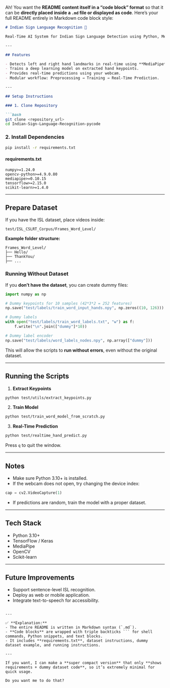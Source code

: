 Ah! You want the **README content itself in a “code block” format** so that it can be **directly placed inside a `.md` file or displayed as code**. Here’s your full README entirely in Markdown code block style:

````markdown
# Indian Sign Language Recognition 🤟

Real-Time AI System for Indian Sign Language Detection using Python, MediaPipe, and TensorFlow/Keras.

---

## Features

- Detects left and right hand landmarks in real-time using **MediaPipe**.
- Trains a deep learning model on extracted hand keypoints.
- Provides real-time predictions using your webcam.
- Modular workflow: Preprocessing → Training → Real-Time Prediction.

---

## Setup Instructions

### 1. Clone Repository

```bash
git clone <repository_url>
cd Indian-Sign-Language-Recognition-pycode
````

### 2. Install Dependencies

```bash
pip install -r requirements.txt
```

#### requirements.txt

```text
numpy>=1.24.0
opencv-python>=4.9.0.80
mediapipe>=0.10.15
tensorflow>=2.15.0
scikit-learn>=1.4.0
```

---

## Prepare Dataset

If you have the ISL dataset, place videos inside:

```
test/ISL_CSLRT_Corpus/Frames_Word_Level/
```

**Example folder structure:**

```
Frames_Word_Level/
├── Hello/
├── ThankYou/
├── ...
```

### Running Without Dataset

If you **don’t have the dataset**, you can create dummy files:

```python
import numpy as np

# Dummy keypoints for 10 samples (42*3*2 = 252 features)
np.save("test/labels/train_word_input_hands.npy", np.zeros((10, 126)))

# Dummy labels
with open("test/labels/train_word_labels.txt", "w") as f:
    f.write("\n".join(["dummy"]*10))

# Dummy label encoder
np.save("test/labels/word_labels_nodes.npy", np.array(["dummy"]))
```

This will allow the scripts to **run without errors**, even without the original dataset.

---

## Running the Scripts

1. **Extract Keypoints**

```bash
python test/utils/extract_keypoints.py
```

2. **Train Model**

```bash
python test/train_word_model_from_scratch.py
```

3. **Real-Time Prediction**

```bash
python test/realtime_hand_predict.py
```

Press `q` to quit the window.

---

## Notes

* Make sure Python 3.10+ is installed.
* If the webcam does not open, try changing the device index:

```python
cap = cv2.VideoCapture(1)
```

* If predictions are random, train the model with a proper dataset.

---

## Tech Stack

* Python 3.10+
* TensorFlow / Keras
* MediaPipe
* OpenCV
* Scikit-learn

---

## Future Improvements

* Support sentence-level ISL recognition.
* Deploy as web or mobile application.
* Integrate text-to-speech for accessibility.

````

---

✅ **Explanation:**  
- The entire README is written in Markdown syntax (`.md`).  
- **Code blocks** are wrapped with triple backticks ``` for shell commands, Python snippets, and text blocks.  
- It includes **requirements.txt**, dataset instructions, dummy dataset example, and running instructions.  

---

If you want, I can make a **super compact version** that only **shows requirements + dummy dataset code**, so it’s extremely minimal for quick usage.  

Do you want me to do that?
````
